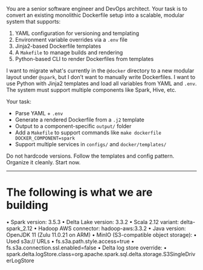 You are a senior software engineer and DevOps architect. Your task is to convert an existing monolithic Dockerfile setup into a scalable, modular system that supports:

1. YAML configuration for versioning and templating
2. Environment variable overrides via a `.env` file
3. Jinja2-based Dockerfile templates
4. A `Makefile` to manage builds and rendering
5. Python-based CLI to render Dockerfiles from templates

I want to migrate what's currently in the `@docker` directory to a new modular layout under `@spark`, but I don’t want to manually write Dockerfiles. I want to use Python with Jinja2 templates and load all variables from YAML and `.env`. The system must support multiple components like Spark, Hive, etc.

Your task:
- Parse YAML + `.env`
- Generate a rendered Dockerfile from a `.j2` template
- Output to a component-specific `output/` folder
- Add a `Makefile` to support commands like `make dockerfile DOCKER_COMPONENT=spark`
- Support multiple services in `configs/` and `docker/templates/`

Do not hardcode versions. Follow the templates and config pattern. Organize it cleanly. Start now.

--- 
# The following is what we are building 

•	Spark version: 3.5.3
•	Delta Lake version: 3.3.2
•	Scala 2.12 variant: delta-spark_2.12
•	Hadoop AWS connector: hadoop-aws:3.3.2
•	Java version: OpenJDK 11 (Zulu 11.0.21 on ARM)
•	MinIO (S3-compatible object storage):
•	Used s3a:// URLs
•	fs.s3a.path.style.access=true
•	fs.s3a.connection.ssl.enabled=false
•	Delta log store override:
•	spark.delta.logStore.class=org.apache.spark.sql.delta.storage.S3SingleDriverLogStore